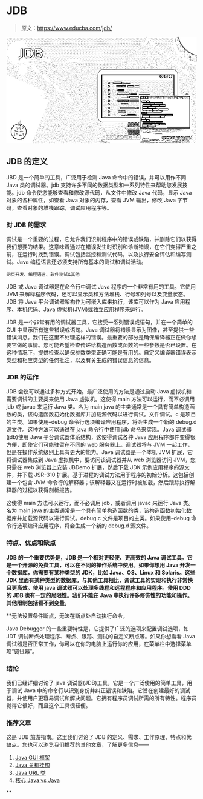 # JDB

> 原文：<https://www.educba.com/jdb/>

![JDB](img/35ec355406748db67eec915d89e4074b.png)



## JDB 的定义

JBD 是一个简单的工具，广泛用于检测 Java 命令中的错误，并可以用作不同 Java 类的调试器。jdb 支持许多不同的数据类型和一系列特性来帮助您发展技能。jdb 命令使您能够查看和修改源代码，从文件中修改 Java 代码，显示 Java 对象的各种属性，如查看 Java 对象的内存，查看 JVM 输出，修改 Java 字节码，查看对象的堆栈跟踪，调试应用程序等。

### 对 JDB 的需求

调试是一个重要的过程，它允许我们识别程序中的错误或缺陷，并删除它们以获得我们想要的结果。这意味着通过在错误发生时识别和诊断错误，在它们变得严重之前，在运行时找到错误。调试包括监控和测试代码，以及执行安全评估和编写测试。Java 编程语言还必须支持所有基本的测试和调试活动。

<small>网页开发、编程语言、软件测试&其他</small>

JDB 或 Java 调试器是在命令行中调试 Java 程序的一个非常有用的工具。它使用 JVM 来解释程序代码，还可以显示类和方法堆栈、行号和列号以及变量状态。JDB 将 Java 平台调试器架构作为可嵌入库来执行，该库可以作为 Java 应用程序、本机代码、Java 虚拟机(JVM)或独立应用程序来运行。

JDB 是一个非常有用的调试器工具，它接受一系列错误或语句，并在一个简单的 GUI 中显示所有这些错误或语句。Java 调试器将错误显示为图像，甚至提供一些错误消息。我们在这里不处理这样的错误。最重要的部分是确保编译器正在做你想要它做的事情。您可能希望检查传递给构造函数或函数的一些参数是否已设置。在这种情况下，提供检查以确保参数类型正确可能是有用的。自定义编译器错误表示类型和相应类型的任何批注，以及有关生成的错误信息的信息。

### JDB 的运作

JDB 会议可以通过多种方式开始。最广泛使用的方法是通过启动 Java 虚拟机和需要调试的主要类来使用 Java 虚拟机。这使得 main 方法可以运行，而不必调用 jdb 或 javac 来运行 Java 类。名为 main.java 的主类通常是一个具有简单构造函数的类，该构造函数初始化数据库并加载源代码以进行调试。文件调试。c 是项目的主类。如果使用–debug 命令行选项编译应用程序，将会生成一个新的 debug.d 源文件。这种方法可以通过在 java 命令行中使用 jdb 命令来实现。Java 调试器(jdb)使用 Java 平台调试器体系结构，这使得调试各种 Java 应用程序部件变得很方便，即使它们可能驻留在不同的 web 服务器上。调试器将与 JVM 一起工作，但是在操作系统级别上具有更大的能力。Java 调试器是一个本机 JVM 扩展，它将调试器集成到 Java 虚拟机中，要访问该调试器并从 web 浏览器访问 JVM，您只需在 web 浏览器上安装 JBDemo 扩展，然后下载 JDK 示例应用程序的源文件，并下载 JSR-310 扩展。基于进程的调试方法用于程序的初始分析。这包括创建一个包含 JVM 命令行的解释器；该解释器又在运行时被加载，然后跟踪执行解释器的过程以获得剖析报告。

这使得 main 方法可以运行，而不必调用 jdb，或者调用 javac 来运行 Java 类。名为 main.java 的主类通常是一个具有简单构造函数的类，该构造函数初始化数据库并加载源代码以进行调试。debug.c 文件是项目的主类。如果使用–debug 命令行选项编译应用程序，将会生成一个新的 debug.d 源文件。

### 特点、优点和缺点

**JDB 的一个重要优势是，JDB 是一个相对更轻便、更高效的 Java 调试工具。它是一个开源的免费工具，可以在不同的操作系统中使用。如果你想用 Java 开发一个数据库，你需要有某种类型的 JDK，比如 Java、OS、Linux 和 Solaris。这些 JDK 里面有某种类型的数据库。与其他工具相比，调试工具的实现和执行非常快且更高效。使用 java 调试器可以处理多线程和远程程序和应用程序。使用 DDD 的 JDB 也有一定的局限性。我们不能在 Java 中执行许多修饰性的功能和操作。其他限制包括看不到变量，**

 **无法设置条件断点，无法在断点处自动执行命令。

Java Debugger 的一些重要特性是，它提供了广泛的选项来配置调试选项，如 JDT 调试断点处理程序、断点、跟踪、测试的自定义断点等。如果你想看看 Java 调试器是否正常工作，你可以在你的电脑上运行你的应用，在菜单栏中选择菜单项“调试器”。

### 结论

我们已经详细讨论了 java 调试器(JDB)工具，它是一个广泛使用的简单工具，用于调试 Java 中的命令行以识别身份并纠正错误和缺陷。它旨在创建最好的调试器，并使用户更容易调试和解决问题。它拥有程序员调试所需的所有特性。程序员觉得它很好，而且这个工具很轻便。

### 推荐文章

这是 JDB 旅游指南。这里我们讨论了 JDB 的定义、需求、工作原理、特点和优缺点。您也可以浏览我们推荐的其他文章，了解更多信息——

1.  [Java GUI 框架](https://www.educba.com/java-gui-framework/)
2.  [Java 关机挂钩](https://www.educba.com/java-shutdown-hook/)
3.  [Java URL 类](https://www.educba.com/java-url-class/)
4.  [核心 Java vs Java](https://www.educba.com/core-java-vs-java/)





**